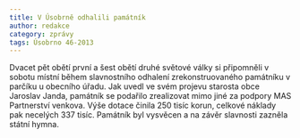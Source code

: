 ```yaml
---
title: V Úsobrně odhalili památník
author: redakce
category: zprávy
tags: Úsobrno 46-2013
---
```


Dvacet pět obětí první a šest obětí druhé světové války si připomněli v sobotu místní během slavnostního odhalení zrekonstruovaného památníku v parčíku u obecního úřadu. Jak uvedl ve svém projevu starosta obce Jaroslav Janda, památník se podařilo zrealizovat mimo jiné za podpory MAS Partnerství venkova. Výše dotace činila 250 tisíc korun, celkové náklady pak necelých 337 tisíc. Památník byl vysvěcen a na závěr slavnosti zazněla státní hymna.
